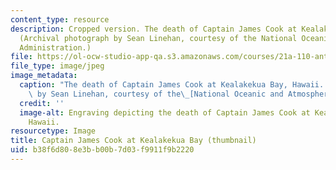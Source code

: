 ```yaml
---
content_type: resource
description: Cropped version. The death of Captain James Cook at Kealakekua Bay, Hawaii.
  (Archival photograph by Sean Linehan, courtesy of the National Oceanic and Atmospheric
  Administration.)
file: https://ol-ocw-studio-app-qa.s3.amazonaws.com/courses/21a-110-anthropological-theory-spring-2003/b38f6d808e3bb00b7d03f9911f9b2220_21a-110s03-th.jpg
file_type: image/jpeg
image_metadata:
  caption: "The death of Captain James Cook at Kealakekua Bay, Hawaii. (Archival photograph\
    \ by Sean Linehan, courtesy of the\_[National Oceanic and Atmospheric Administration](https://photolib.noaa.gov/).)"
  credit: ''
  image-alt: Engraving depicting the death of Captain James Cook at Kealakekua Bay,
    Hawaii.
resourcetype: Image
title: Captain James Cook at Kealakekua Bay (thumbnail)
uid: b38f6d80-8e3b-b00b-7d03-f9911f9b2220
---
```

